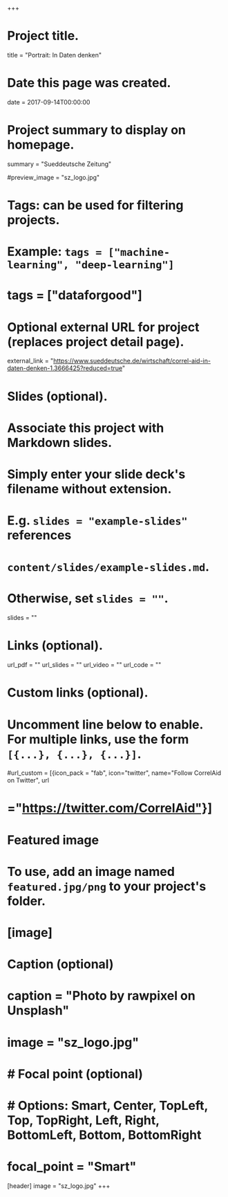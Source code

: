 +++
# Project title.
title = "Portrait: In Daten denken"

# Date this page was created.
date = 2017-09-14T00:00:00

# Project summary to display on homepage.
summary = "Sueddeutsche Zeitung"

#preview_image = "sz_logo.jpg"

# Tags: can be used for filtering projects.
# Example: `tags = ["machine-learning", "deep-learning"]`
# tags = ["dataforgood"]

# Optional external URL for project (replaces project detail page).
external_link = "https://www.sueddeutsche.de/wirtschaft/correl-aid-in-daten-denken-1.3666425?reduced=true"

# Slides (optional).
#   Associate this project with Markdown slides.
#   Simply enter your slide deck's filename without extension.
#   E.g. `slides = "example-slides"` references
#   `content/slides/example-slides.md`.
#   Otherwise, set `slides = ""`.
slides = ""

# Links (optional).
url_pdf = ""
url_slides = ""
url_video = ""
url_code = ""

# Custom links (optional).
#   Uncomment line below to enable. For multiple links, use the form `[{...}, {...}, {...}]`.
#url_custom = [{icon_pack = "fab", icon="twitter", name="Follow CorrelAid on Twitter", url
# ="https://twitter.com/CorrelAid"}]

# Featured image
# To use, add an image named `featured.jpg/png` to your project's folder.
# [image]
# Caption (optional)
#  caption = "Photo by rawpixel on Unsplash"
#  image = "sz_logo.jpg"
#  # Focal point (optional)
#  # Options: Smart, Center, TopLeft, Top, TopRight, Left, Right, BottomLeft, Bottom, BottomRight
#  focal_point = "Smart"

[header]
  image = "sz_logo.jpg"
+++
